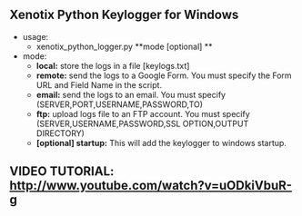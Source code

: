 ## Xenotix Python Keylogger for Windows

- usage:
  - xenotix_python_logger.py **mode  [optional] ** 
- mode:
  - **local:** store the logs in a file [keylogs.txt]    
  - **remote:** send the logs to a Google Form. You must specify the Form URL and Field Name in the script.
  - **email:** send the logs to an email. You must specify (SERVER,PORT,USERNAME,PASSWORD,TO)
  - **ftp:** upload logs file to an FTP account. You must specify (SERVER,USERNAME,PASSWORD,SSL OPTION,OUTPUT DIRECTORY)
  - **[optional] startup:** This will add the keylogger to windows startup.

## VIDEO TUTORIAL: http://www.youtube.com/watch?v=uODkiVbuR-g
